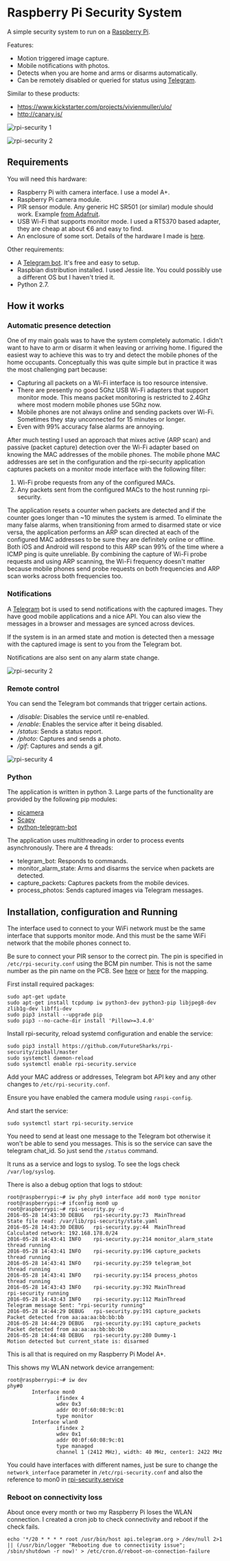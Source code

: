 # Raspberry Pi Security System

A simple security system to run on a [Raspberry Pi](https://www.raspberrypi.org/).

Features:
  - Motion triggered image capture.
  - Mobile notifications with photos.
  - Detects when you are home and arms or disarms automatically.
  - Can be remotely disabled or queried for status using [Telegram](https://telegram.org/).

Similar to these products:

  - https://www.kickstarter.com/projects/vivienmuller/ulo/
  - http://canary.is/

![rpi-security 1](../master/images/rpi-security-1.jpg?raw=true)

![rpi-security 2](../master/images/rpi-security-2.jpg?raw=true)


## Requirements

You will need this hardware:
  - Raspberry Pi with camera interface. I use a model A+.
  - Raspberry Pi camera module.
  - PIR sensor module. Any generic HC SR501 (or similar) module should work. Example [from Adafruit](https://www.adafruit.com/products/189).
  - USB Wi-Fi that supports monitor mode. I used a RT5370 based adapter, they are cheap at about €6 and easy to find.
  - An enclosure of some sort. Details of the hardware I made is [here](hardware).

Other requirements:
  - A [Telegram bot](https://telegram.org/blog/bot-revolution). It's free and easy to setup.
  - Raspbian distribution installed. I used Jessie lite. You could possibly use a different OS but I haven't tried it.
  - Python 2.7.

## How it works

### Automatic presence detection

One of my main goals was to have the system completely automatic. I didn't want to have to arm or disarm it when leaving or arriving home. I figured the easiest way to achieve this was to try and detect the mobile phones of the home occupants. Conceptually this was quite simple but in practice it was the most challenging part because:
  - Capturing all packets on a Wi-Fi interface is too resource intensive.
  - There are presently no good 5Ghz USB Wi-Fi adapters that support monitor mode. This means packet monitoring is restricted to 2.4Ghz where most modern mobile phones use 5Ghz now.
  - Mobile phones are not always online and sending packets over Wi-Fi. Sometimes they stay unconnected for 15 minutes or longer.
  - Even with 99% accuracy false alarms are annoying.

After much testing I used an approach that mixes active (ARP scan) and passive (packet capture) detection over the Wi-Fi adapter based on knowing the MAC addresses of the mobile phones. The mobile phone MAC addresses are set in the configuration and the rpi-security application captures packets on a monitor mode interface with the following filter:
1. Wi-Fi probe requests from any of the configured MACs.
2. Any packets sent from the configured MACs to the host running rpi-security.

The application resets a counter when packets are detected and if the counter goes longer than ~10 minutes the system is armed. To eliminate the many false alarms, when transitioning from armed to disarmed state or vice versa, the application performs an ARP scan directed at each of the configured MAC addresses to be sure they are definitely online or offline. Both iOS and Android will respond to this ARP scan 99% of the time where a ICMP ping is quite unreliable. By combining the capture of Wi-Fi probe requests and using ARP scanning, the Wi-Fi frequency doesn't matter because mobile phones send probe requests on both frequencies and ARP scan works across both frequencies too.

### Notifications

A [Telegram](https://telegram.org/blog/bot-revolution) bot is used to send notifications with the captured images. They have good mobile applications and a nice API. You can also view the messages in a browser and messages are synced across devices.

If the system is in an armed state and motion is detected then a message with the captured image is sent to you from the Telegram bot.

Notifications are also sent on any alarm state change.

![rpi-security 2](../master/images/rpi-security-notification.png?raw=true)

### Remote control

You can send the Telegram bot commands that trigger certain actions.

  - */disable*: Disables the service until re-enabled.
  - */enable*: Enables the service after it being disabled.
  - */status*: Sends a status report.
  - */photo*: Captures and sends a photo.
  - */gif*: Captures and sends a gif.

![rpi-security 4](../master/images/rpi-security-status-message.png?raw=true)

### Python

The application is written in python 3. Large parts of the functionality are provided by the following pip modules:
  - [picamera](https://github.com/waveform80/picamera)
  - [Scapy](http://www.secdev.org/projects/scapy/)
  - [python-telegram-bot](https://github.com/python-telegram-bot/python-telegram-bot)

The application uses multithreading in order to process events asynchronously. There are 4 threads:
  - telegram_bot: Responds to commands.
  - monitor_alarm_state: Arms and disarms the service when packets are detected.
  - capture_packets: Captures packets from the mobile devices.
  - process_photos: Sends captured images via Telegram messages.

## Installation, configuration and Running

The interface used to connect to your WiFi network must be the same interface that supports monitor mode. And this must be the same WiFi network that the mobile phones connect to.

Be sure to connect your PIR sensor to the correct pin. The pin is specified in ``/etc/rpi-security.conf`` using the BCM pin number. This is not the same number as the pin name on the PCB. See [here](http://www.raspberrypi-spy.co.uk/2012/06/simple-guide-to-the-rpi-gpio-header-and-pins/#prettyPhoto) or [here](http://pinout.xyz/) for the mapping.

First install required packages:

```
sudo apt-get update
sudo apt-get install tcpdump iw python3-dev python3-pip libjpeg8-dev zlib1g-dev libffi-dev
sudo pip3 install --upgrade pip
sudo pip3 --no-cache-dir install 'Pillow>=3.4.0'
```

Install rpi-security, reload systemd configuration and enable the service:

```
sudo pip3 install https://github.com/FutureSharks/rpi-security/zipball/master
sudo systemctl daemon-reload
sudo systemctl enable rpi-security.service
```

Add your MAC address or addresses, Telegram bot API key and any other changes to ``/etc/rpi-security.conf``.

Ensure you have enabled the camera module using ``raspi-config``.

And start the service:

```
sudo systemctl start rpi-security.service
```

You need to send at least one message to the Telegram bot otherwise it won't be able to send you messages. This is so the service can save the telegram chat_id. So just send the ``/status`` command.

It runs as a service and logs to syslog. To see the logs check ``/var/log/syslog``.

There is also a debug option that logs to stdout:

```
root@raspberrypi:~# iw phy phy0 interface add mon0 type monitor
root@raspberrypi:~# ifconfig mon0 up
root@raspberrypi:~# rpi-security.py -d
2016-05-28 14:43:30 DEBUG   rpi-security.py:73  MainThread          State file read: /var/lib/rpi-security/state.yaml
2016-05-28 14:43:30 DEBUG   rpi-security.py:44  MainThread          Calculated network: 192.168.178.0/24
2016-05-28 14:43:41 INFO    rpi-security.py:214 monitor_alarm_state thread running
2016-05-28 14:43:41 INFO    rpi-security.py:196 capture_packets     thread running
2016-05-28 14:43:41 INFO    rpi-security.py:259 telegram_bot        thread running
2016-05-28 14:43:41 INFO    rpi-security.py:154 process_photos      thread running
2016-05-28 14:43:43 INFO    rpi-security.py:392 MainThread          rpi-security running
2016-05-28 14:43:43 INFO    rpi-security.py:112 MainThread          Telegram message Sent: "rpi-security running"
2016-05-28 14:44:29 DEBUG   rpi-security.py:191 capture_packets     Packet detected from aa:aa:aa:bb:bb:bb
2016-05-28 14:44:29 DEBUG   rpi-security.py:191 capture_packets     Packet detected from aa:aa:aa:bb:bb:bb
2016-05-28 14:44:48 DEBUG   rpi-security.py:280 Dummy-1             Motion detected but current_state is: disarmed
```

This is all that is required on my Raspberry Pi Model A+.

This shows my WLAN network device arrangement:

```
root@raspberrypi:~# iw dev
phy#0
        Interface mon0
                ifindex 4
                wdev 0x3
                addr 00:0f:60:08:9c:01
                type monitor
        Interface wlan0
                ifindex 2
                wdev 0x1
                addr 00:0f:60:08:9c:01
                type managed
                channel 1 (2412 MHz), width: 40 MHz, center1: 2422 MHz
```

You could have interfaces with different names, just be sure to change the ``network_interface`` parameter in ``/etc/rpi-security.conf`` and also the reference to mon0 in [rpi-security.service](https://github.com/FutureSharks/rpi-security/blob/master/etc/rpi-security.service)

### Reboot on connectivity loss

About once every month or two my Raspberry Pi loses the WLAN connection. I created a cron job to check connectivity and reboot if the check fails.

```
echo '*/20 * * * * root /usr/bin/host api.telegram.org > /dev/null 2>1 || (/usr/bin/logger "Rebooting due to connectivity issue"; /sbin/shutdown -r now)' > /etc/cron.d/reboot-on-connection-failure
```
